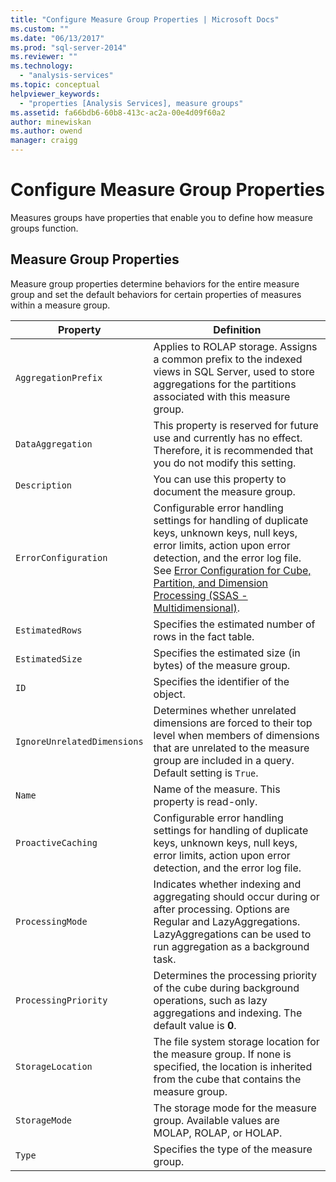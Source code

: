 ```yaml
---
title: "Configure Measure Group Properties | Microsoft Docs"
ms.custom: ""
ms.date: "06/13/2017"
ms.prod: "sql-server-2014"
ms.reviewer: ""
ms.technology: 
  - "analysis-services"
ms.topic: conceptual
helpviewer_keywords: 
  - "properties [Analysis Services], measure groups"
ms.assetid: fa66bdb6-60b8-413c-ac2a-00e4d09f60a2
author: minewiskan
ms.author: owend
manager: craigg
---
```

# Configure Measure Group Properties
  Measures groups have properties that enable you to define how measure groups function.  
  
## Measure Group Properties  
 Measure group properties determine behaviors for the entire measure group and set the default behaviors for certain properties of measures within a measure group.  
  
|Property|Definition|  
|--------------|----------------|  
|`AggregationPrefix`|Applies to ROLAP storage. Assigns a common prefix to the indexed views in SQL Server, used to store aggregations for the partitions associated with this measure group.|  
|`DataAggregation`|This property is reserved for future use and currently has no effect. Therefore, it is recommended that you do not modify this setting.|  
|`Description`|You can use this property to document the measure group.|  
|`ErrorConfiguration`|Configurable error handling settings for handling of duplicate keys, unknown keys, null keys, error limits, action upon error detection, and the error log file. See [Error Configuration for Cube, Partition, and Dimension Processing &#40;SSAS - Multidimensional&#41;](error-configuration-for-cube-partition-and-dimension-processing.md).|  
|`EstimatedRows`|Specifies the estimated number of rows in the fact table.|  
|`EstimatedSize`|Specifies the estimated size (in bytes) of the measure group.|  
|`ID`|Specifies the identifier of the object.|  
|`IgnoreUnrelatedDimensions`|Determines whether unrelated dimensions are forced to their top level when members of dimensions that are unrelated to the measure group are included in a query. Default setting is `True`.|  
|`Name`|Name of the measure. This property is read-only.|  
|`ProactiveCaching`|Configurable error handling settings for handling of duplicate keys, unknown keys, null keys, error limits, action upon error detection, and the error log file.|  
|`ProcessingMode`|Indicates whether indexing and aggregating should occur during or after processing. Options are Regular and LazyAggregations. LazyAggregations can be used to run aggregation as a background task.|  
|`ProcessingPriority`|Determines the processing priority of the cube during background operations, such as lazy aggregations and indexing. The default value is **0**.|  
|`StorageLocation`|The file system storage location for the measure group. If none is specified, the location is inherited from the cube that contains the measure group.|  
|`StorageMode`|The storage mode for the measure group. Available values are MOLAP, ROLAP, or HOLAP.|  
|`Type`|Specifies the type of the measure group.|  
  
  
